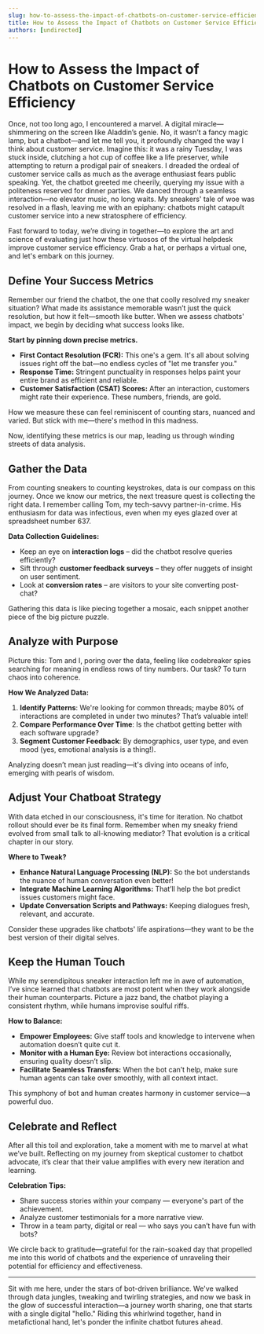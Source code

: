 ```yaml
---
slug: how-to-assess-the-impact-of-chatbots-on-customer-service-efficiency
title: How to Assess the Impact of Chatbots on Customer Service Efficiency
authors: [undirected]
---
```



# How to Assess the Impact of Chatbots on Customer Service Efficiency

Once, not too long ago, I encountered a marvel. A digital miracle—shimmering on the screen like Aladdin’s genie. No, it wasn’t a fancy magic lamp, but a chatbot—and let me tell you, it profoundly changed the way I think about customer service. Imagine this: it was a rainy Tuesday, I was stuck inside, clutching a hot cup of coffee like a life preserver, while attempting to return a prodigal pair of sneakers. I dreaded the ordeal of customer service calls as much as the average enthusiast fears public speaking. Yet, the chatbot greeted me cheerily, querying my issue with a politeness reserved for dinner parties. We danced through a seamless interaction—no elevator music, no long waits. My sneakers' tale of woe was resolved in a flash, leaving me with an epiphany: chatbots might catapult customer service into a new stratosphere of efficiency.

Fast forward to today, we’re diving in together—to explore the art and science of evaluating just how these virtuosos of the virtual helpdesk improve customer service efficiency. Grab a hat, or perhaps a virtual one, and let's embark on this journey.

## Define Your Success Metrics

Remember our friend the chatbot, the one that coolly resolved my sneaker situation? What made its assistance memorable wasn’t just the quick resolution, but how it felt—smooth like butter. When we assess chatbots' impact, we begin by deciding what success looks like.

**Start by pinning down precise metrics.**

- **First Contact Resolution (FCR):** This one's a gem. It's all about solving issues right off the bat—no endless cycles of "let me transfer you."
- **Response Time:** Stringent punctuality in responses helps paint your entire brand as efficient and reliable.
- **Customer Satisfaction (CSAT) Scores:** After an interaction, customers might rate their experience. These numbers, friends, are gold.

How we measure these can feel reminiscent of counting stars, nuanced and varied. But stick with me—there's method in this madness.

Now, identifying these metrics is our map, leading us through winding streets of data analysis.

## Gather the Data

From counting sneakers to counting keystrokes, data is our compass on this journey. Once we know our metrics, the next treasure quest is collecting the right data. I remember calling Tom, my tech-savvy partner-in-crime. His enthusiasm for data was infectious, even when my eyes glazed over at spreadsheet number 637.

**Data Collection Guidelines:**

- Keep an eye on **interaction logs** – did the chatbot resolve queries efficiently?
- Sift through **customer feedback surveys** – they offer nuggets of insight on user sentiment.
- Look at **conversion rates** – are visitors to your site converting post-chat?

Gathering this data is like piecing together a mosaic, each snippet another piece of the big picture puzzle.

## Analyze with Purpose

Picture this: Tom and I, poring over the data, feeling like codebreaker spies searching for meaning in endless rows of tiny numbers. Our task? To turn chaos into coherence.

**How We Analyzed Data:**

1. **Identify Patterns**: We're looking for common threads; maybe 80% of interactions are completed in under two minutes? That’s valuable intel!
2. **Compare Performance Over Time**: Is the chatbot getting better with each software upgrade?
3. **Segment Customer Feedback**: By demographics, user type, and even mood (yes, emotional analysis is a thing!).

Analyzing doesn’t mean just reading—it's diving into oceans of info, emerging with pearls of wisdom.

## Adjust Your Chatboat Strategy

With data etched in our consciousness, it's time for iteration. No chatbot rollout should ever be its final form. Remember when my sneaky friend evolved from small talk to all-knowing mediator? That evolution is a critical chapter in our story.

**Where to Tweak?**

- **Enhance Natural Language Processing (NLP):** So the bot understands the nuance of human conversation even better!
- **Integrate Machine Learning Algorithms:** That’ll help the bot predict issues customers might face.
- **Update Conversation Scripts and Pathways:** Keeping dialogues fresh, relevant, and accurate.

Consider these upgrades like chatbots' life aspirations—they want to be the best version of their digital selves.

## Keep the Human Touch

While my serendipitous sneaker interaction left me in awe of automation, I’ve since learned that chatbots are most potent when they work alongside their human counterparts. Picture a jazz band, the chatbot playing a consistent rhythm, while humans improvise soulful riffs.

**How to Balance:**

- **Empower Employees:** Give staff tools and knowledge to intervene when automation doesn’t quite cut it.
- **Monitor with a Human Eye:** Review bot interactions occasionally, ensuring quality doesn’t slip.
- **Facilitate Seamless Transfers:** When the bot can’t help, make sure human agents can take over smoothly, with all context intact.

This symphony of bot and human creates harmony in customer service—a powerful duo.

## Celebrate and Reflect

After all this toil and exploration, take a moment with me to marvel at what we’ve built. Reflecting on my journey from skeptical customer to chatbot advocate, it’s clear that their value amplifies with every new iteration and learning.

**Celebration Tips:**

- Share success stories within your company — everyone's part of the achievement.
- Analyze customer testimonials for a more narrative view.
- Throw in a team party, digital or real — who says you can’t have fun with bots?

We circle back to gratitude—grateful for the rain-soaked day that propelled me into this world of chatbots and the experience of unraveling their potential for efficiency and effectiveness.

---

Sit with me here, under the stars of bot-driven brilliance. We've walked through data jungles, tweaking and twirling strategies, and now we bask in the glow of successful interaction—a journey worth sharing, one that starts with a single digital "hello." Riding this whirlwind together, hand in metafictional hand, let's ponder the infinite chatbot futures ahead.
